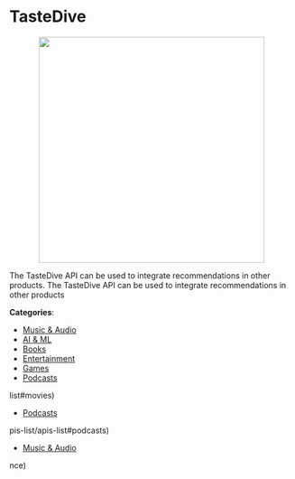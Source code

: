 # TasteDive
<p align="center">
    <img width="400" src="https://raw.githubusercontent.com/apis-list/apis-list/apis/tastedive/logo_256x256.png" />
</p>

The TasteDive API can be used to integrate recommendations in other products. The TasteDive API can be used to integrate recommendations in other products



**Categories**:
- [Music & Audio](https://github.com/apis-list/apis-list#music-and-audio)
- [AI & ML](https://github.com/apis-list/apis-list#ai-and-ml)
- [Books](https://github.com/apis-list/apis-list#books)
- [Entertainment](https://github.com/apis-list/apis-list#entertainment)
- [Games](https://github.com/apis-list/apis-list#games)
- [Podcasts](https://github.com/apis-list/apis-list#podcasts)



list#movies)
- [Podcasts](https://github.com/apis-list/apis-list#podcasts)



pis-list/apis-list#podcasts)
- [Music & Audio](https://github.com/apis-list/apis-list#music-and-audio)



nce)



